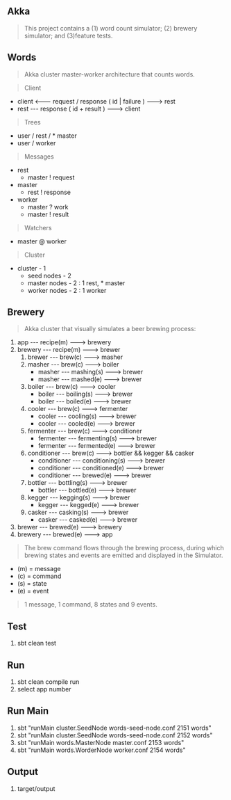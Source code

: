 Akka
----
>This project contains a (1) word count simulator; (2) brewery simulator; and (3)feature tests.

Words
-----
>Akka cluster master-worker architecture that counts words.

>Client
* client <--- request / response ( id | failure ) ---> rest
* rest --- response ( id + result ) ---> client

>Trees
* user / rest / * master
* user / worker

>Messages
* rest
    * master ! request
* master
    * rest ! response
* worker
    * master ? work
    * master ! result

>Watchers
* master @ worker

>Cluster
* cluster - 1
    * seed nodes - 2
    * master nodes - 2 : 1 rest, * master
    * worker nodes - 2 : 1 worker

Brewery
-------
>Akka cluster that visually simulates a beer brewing process:

1. app --- recipe(m) ---> brewery
2. brewery --- recipe(m) ---> brewer
    1. brewer --- brew(c) ---> masher
    2. masher --- brew(c) ---> boiler
       * masher --- mashing(s) ---> brewer
       * masher --- mashed(e) ---> brewer
    3. boiler --- brew(c) ---> cooler
       * boiler --- boiling(s) ---> brewer
       * boiler --- boiled(e) ---> brewer
    4. cooler --- brew(c) ---> fermenter
        * cooler --- cooling(s) ---> brewer
        * cooler --- cooled(e) ---> brewer
    5. fermenter --- brew(c) ---> conditioner
        * fermenter --- fermenting(s) ---> brewer
        * fermenter --- fermented(e) ---> brewer
    6. conditioner --- brew(c) ---> bottler && kegger && casker
        * conditioner --- conditioning(s) ---> brewer
        * conditioner --- conditioned(e) ---> brewer
        * conditioner --- brewed(e) ---> brewer
    7. bottler --- bottling(s) ---> brewer
        * bottler --- bottled(e) ---> brewer
    8. kegger --- kegging(s) ---> brewer
        * kegger --- kegged(e) ---> brewer
    9. casker --- casking(s) ---> brewer
        * casker --- casked(e) ---> brewer
3. brewer --- brewed(e) ---> brewery
4. brewery --- brewed(e) ---> app

>The brew command flows through the brewing process, during which brewing states and events are emitted and displayed in the Simulator.

* (m) = message
* (c) = command
* (s) = state
* (e) = event

>1 message, 1 command, 8 states and 9 events.

Test
----
1. sbt clean test

Run
---
1. sbt clean compile run
2. select app number

Run Main
--------
1. sbt "runMain cluster.SeedNode words-seed-node.conf 2151 words"
2. sbt "runMain cluster.SeedNode words-seed-node.conf 2152 words"
3. sbt "runMain words.MasterNode master.conf 2153 words"
4. sbt "runMain words.WorderNode worker.conf 2154 words"

Output
------
1. target/output